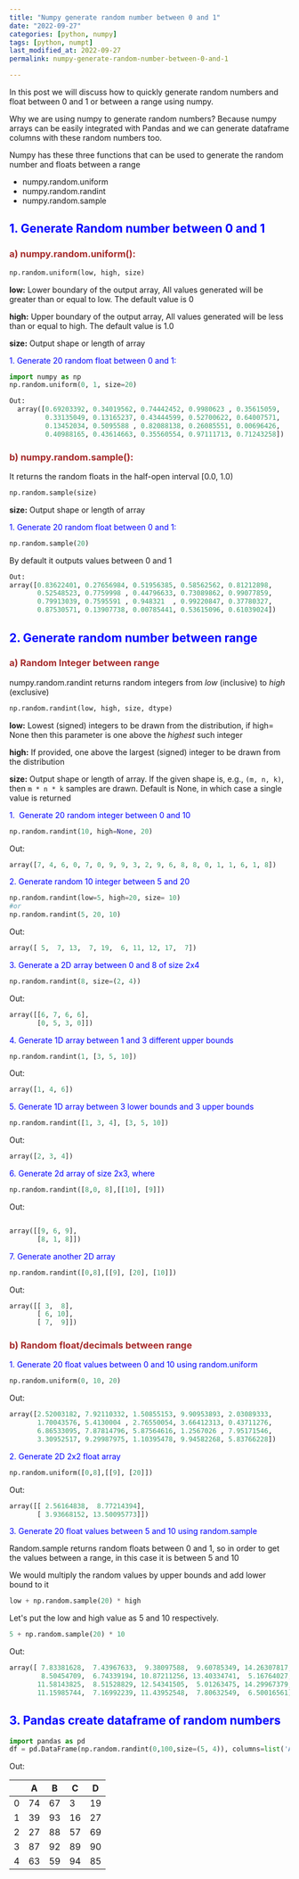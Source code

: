 ```yaml
---
title: "Numpy generate random number between 0 and 1"
date: "2022-09-27"
categories: [python, numpy]
tags: [python, numpt]
last_modified_at: 2022-09-27
permalink: numpy-generate-random-number-between-0-and-1

---
```


In this post we will discuss how to quickly generate random numbers and float between 0 and 1 or between a range using numpy.

Why we are using numpy to generate random numbers? Because numpy arrays can be easily integrated with Pandas and we can generate dataframe columns with these random numbers too.

Numpy has these three functions that can be used to generate the random number and floats between a range

- numpy.random.uniform
- numpy.random.randint
- numpy.random.sample

## <span style="color:blue">1. Generate Random number between 0 and 1</span>

### <span style="color:brown">a) numpy.random.uniform():</span>

```python
np.random.uniform(low, high, size)
```

**low:** Lower boundary of the output array, All values generated will be greater than or equal to low. The default value is 0

**high:** Upper boundary of the output array, All values generated will be less than or equal to high. The default value is 1.0

**size:** Output shape or length of array

<span style="color:blue">1. Generate 20 random float between 0 and 1:</span>

```python
import numpy as np
np.random.uniform(0, 1, size=20)
```

```python
Out:
  array([0.69203392, 0.34019562, 0.74442452, 0.9980623 , 0.35615059,
         0.33135049, 0.13165237, 0.43444599, 0.52700622, 0.64007571,
         0.13452034, 0.5095588 , 0.82088138, 0.26085551, 0.00696426,
         0.40988165, 0.43614663, 0.35560554, 0.97111713, 0.71243258])
```

### <span style="color:brown">b) numpy.random.sample():</span>

It returns the random floats in the half-open interval [0.0, 1.0)

```python
np.random.sample(size)
```

**size:** Output shape or length of array

<span style="color:blue">1. Generate 20 random float between 0 and 1:</span>

```python
np.random.sample(20)
```

By default it outputs values between 0 and 1

```python
Out:
array([0.83622401, 0.27656984, 0.51956385, 0.58562562, 0.81212898,
       0.52548523, 0.7759998 , 0.44796633, 0.73089862, 0.99077859,
       0.79913039, 0.7595591 , 0.948321  , 0.99220847, 0.37780327,
       0.87530571, 0.13907738, 0.00785441, 0.53615096, 0.61039024])
```



## <span style="color:blue">2. Generate random number between range</span>

### <span style="color:brown">a) Random Integer between range</span>

numpy.random.randint returns random integers from *low* (inclusive) to *high* (exclusive)

```python
np.random.randint(low, high, size, dtype)
```

**low:** Lowest (signed) integers to be drawn from the distribution, if high= None then this parameter is one above the *highest* such integer

**high:** If provided, one above the largest (signed) integer to be drawn from the distribution

**size:** Output shape or length of array. If the given shape is, e.g., `(m, n, k)`, then `m * n * k` samples are drawn. Default is None, in which case a single value is returned

<span style="color:blue">1.  Generate 20 random integer between 0 and 10 </span>

```python
np.random.randint(10, high=None, 20)
```

Out:

```python
array([7, 4, 6, 0, 7, 0, 9, 9, 3, 2, 9, 6, 8, 8, 0, 1, 1, 6, 1, 8])
```

<span style="color:blue">2. Generate random 10 integer between 5 and 20</span>

```python
np.random.randint(low=5, high=20, size= 10)
#or
np.random.randint(5, 20, 10)
```

Out:

```python
array([ 5,  7, 13,  7, 19,  6, 11, 12, 17,  7])
```

<span style="color:blue">3. Generate a 2D array between 0 and 8 of size 2x4</span>

```python
np.random.randint(8, size=(2, 4))
```

Out:

```python
array([[6, 7, 6, 6],
       [0, 5, 3, 0]])
```

<span style="color:blue">4. Generate 1D array between 1 and 3 different upper bounds</span>

```python
np.random.randint(1, [3, 5, 10])
```

Out:

```python
array([1, 4, 6])
```

<span style="color:blue">5. Generate 1D array between 3 lower bounds and 3  upper bounds</span>

```python
np.random.randint([1, 3, 4], [3, 5, 10])
```

Out:

```python
array([2, 3, 4])
```

<span style="color:blue">6. Generate 2d array of size 2x3, where </span>

```python
np.random.randint([8,0, 8],[[10], [9]])
```

Out:

```python

array([[9, 6, 9],
       [8, 1, 8]])
```

<span style="color:blue">7. Generate another 2D array </span>

```python
np.random.randint([0,8],[[9], [20], [10]])
```

Out:

```python
array([[ 3,  8],
       [ 6, 10],
       [ 7,  9]])
```



### <span style="color:brown">b) Random float/decimals between range</span>

<span style="color:blue">1. Generate 20 float values between 0 and 10 using random.uniform </span>

```python
np.random.uniform(0, 10, 20)
```

Out:

```python
array([2.52003182, 7.92110332, 1.50855153, 9.90953893, 2.03089333,
       1.70043576, 5.4130004 , 2.76550054, 3.66412313, 0.43711276,
       6.86533095, 7.87814796, 5.87564616, 1.2567026 , 7.95171546,
       3.30952517, 9.29987975, 1.10395478, 9.94582268, 5.83766228])
```

<span style="color:blue">2. Generate 2D 2x2 float array  </span>

```python
np.random.uniform([0,8],[[9], [20]])
```

Out:

```python
array([[ 2.56164838,  8.77214394],
       [ 3.93668152, 13.50095773]])
```

<span style="color:blue">3. Generate 20 float values between 5 and 10 using random.sample</span>

Random.sample returns random floats between 0 and 1, so in order to get the values between a range, in this case it is between 5 and 10

We would multiply the random values by upper bounds and add lower bound to it

```python
low + np.random.sample(20) * high
```

Let's put the low and high value as 5 and 10 respectively.

```python
5 + np.random.sample(20) * 10
```

Out:

```python
array([ 7.83381628,  7.43967633,  9.38097588,  9.60785349, 14.26307817,
        8.50454709,  6.74339194, 10.87211256, 13.40334741,  5.16764027,
       11.58143825,  8.51528829, 12.54341505,  5.01263475, 14.29967379,
       11.15985744,  7.16992239, 11.43952548,  7.80632549,  6.50016561])
```

## <span style="color:blue">3. Pandas create dataframe of random numbers</span>

```python
import pandas as pd
df = pd.DataFrame(np.random.randint(0,100,size=(5, 4)), columns=list('ABCD'))
```

Out:

|      | A    | B    | C    | D    |
| ---- | ---- | ---- | ---- | ---- |
| 0    | 74   | 67   | 3    | 19   |
| 1    | 39   | 93   | 16   | 27   |
| 2    | 27   | 88   | 57   | 69   |
| 3    | 87   | 92   | 89   | 90   |
| 4    | 63   | 59   | 94   | 85   |

